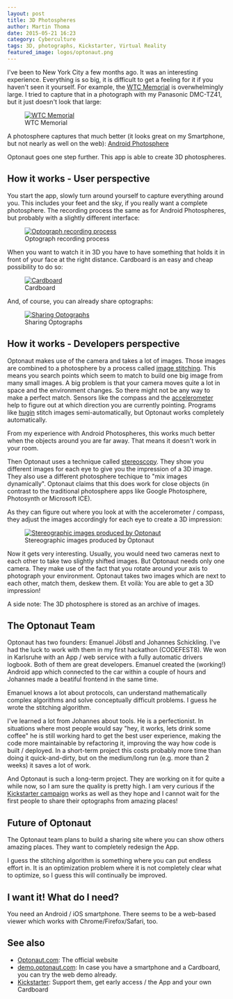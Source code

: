 ```yaml
---
layout: post
title: 3D Photospheres
author: Martin Thoma
date: 2015-05-21 16:23
category: Cyberculture
tags: 3D, photographs, Kickstarter, Virtual Reality
featured_image: logos/optonaut.png
---
```

I've been to New York City a few months ago. It was an interesting experience.
Everything is so big, it is difficult to get a feeling for it if you haven't
seen it yourself. For example, the [WTC Memorial](https://en.wikipedia.org/wiki/National_September_11_Memorial_%26_Museum) is overwhelmingly large. I tried
to capture that in a photograph with my Panasonic DMC-TZ41, but it just doesn't
look that large:

<figure class="aligncenter">
            <a href="../images/2015/05/NYC-Memorial-Pool-1.jpg"><img src="../images/2015/05/NYC-Memorial-Pool-1.jpg" alt="WTC Memorial" style="max-width:500px;" class=""/></a>
            <figcaption class="text-center">WTC Memorial</figcaption>
        </figure>

A photosphere captures that much better (it looks great on my Smartphone, but
not nearly as well on the web): [Android Photosphere](//martin-thoma.com/html5/photosphere-wtc-memorial)

Optonaut goes one step further. This app is able to create 3D photospheres.


## How it works - User perspective

You start the app, slowly turn around yourself to capture everything around
you. This includes your feet and the sky, if you really want a complete
photosphere. The recording process the same as for Android Photospheres, but
probably with a slightly different interface:

<figure class="aligncenter">
            <a href="../images/2015/05/optonaut-recording-process.gif"><img src="../images/2015/05/optonaut-recording-process.gif" alt="Optograph recording process" style="max-width:500px;" class=""/></a>
            <figcaption class="text-center">Optograph recording process</figcaption>
        </figure>

When you want to watch it in 3D you have to have something that holds it in
front of your face at the right distance. Cardboard is an easy and cheap
possibility to do so:

<figure class="aligncenter">
            <a href="../images/2015/05/optonaut-cardboard.jpg"><img src="../images/2015/05/optonaut-cardboard.jpg" alt="Cardboard" style="max-width:500px;" class=""/></a>
            <figcaption class="text-center">Cardboard</figcaption>
        </figure>


And, of course, you can already share optographs:

<figure class="aligncenter">
            <a href="../images/2015/05/sharing-optographs.jpg"><img src="../images/2015/05/sharing-optographs.jpg" alt="Sharing Optographs" style="max-width:500px;" class=""/></a>
            <figcaption class="text-center">Sharing Optographs</figcaption>
        </figure>

## How it works - Developers perspective

Optonaut makes use of the camera and takes a lot of images. Those images are
combined to a photosphere by a process called
[image stitching](https://en.wikipedia.org/wiki/Image_stitching). This means
you search points which seem to match to build one big image from many small
images. A big problem is that your camera moves quite a lot in space and the
environment changes. So there might not be any way to make a perfect match.
Sensors like the compass and the
[accelerometer](https://en.wikipedia.org/wiki/Accelerometer) help to figure out
at which direction you are currently pointing. Programs like
[hugin](http://hugin.sourceforge.net/) stitch images semi-automatically, but
Optonaut works completely automatically.


From my experience with Android Photospheres, this works much better when the
objects around you are far away. That means it doesn't work in your room.

Then Optonaut uses a technique called
[stereoscopy](https://en.wikipedia.org/wiki/Stereoscopy). They show you
different images for each eye to give you the impression of a 3D image. They
also use a different photosphere techique to "mix images dynamically". Optonaut
claims that this does work for close objects (in contrast to the traditional
photosphere apps like Google Photosphere, Photosynth or Microsoft ICE).

As they can figure out where you look at with the accelerometer / compass, they
adjust the images accordingly for each eye to create a 3D impression:

<figure class="aligncenter">
            <a href="../images/2015/05/optograph.gif"><img src="../images/2015/05/optograph.gif" alt="Stereographic images produced by Optonaut" style="max-width:500px;" class=""/></a>
            <figcaption class="text-center">Stereographic images produced by Optonaut</figcaption>
        </figure>

Now it gets very interesting. Usually, you would need two cameras next to each
other to take two slightly shifted images. But Optonaut needs only one camera.
They make use of the fact that you rotate around your axis to photograph your
environment. Optonaut takes two images which are next to each other, match
them, deskew them. Et voilà: You are able to get a 3D impression!

A side note: The 3D photosphere is stored as an archive of images.


## The Optonaut Team

Optonaut has two founders: Emanuel Jöbstl and Johannes Schickling. I've had the
luck to work with them in my first hackathon (CODEFEST8). We won in Karlsruhe
with an App / web service with a fully automatic drivers logbook. Both of them
are great developers. Emanuel created the (working!) Android app which
connected to the car within a couple of hours and Johannes made a beatiful
frontend in the same time.

Emanuel knows a lot about protocols, can understand mathematically complex
algorithms and solve conceptually difficult problems. I guess he wrote the
stitching algorithm.

I've learned a lot from Johannes about tools. He is a perfectionist. In
situations where most people would say "hey, it works, lets drink some coffee"
he is still working hard to get the best user experience, making the code
more maintainable by refactoring it, improving the way how code is built /
deployed. In a short-term project this costs probably more time than doing it
quick-and-dirty, but on the medium/long run (e.g. more than 2 weeks) it saves
a lot of work.

And Optonaut is such a long-term project. They are working on it for quite a
while now, so I am sure the quality is pretty high. I am very curious if the
[Kickstarter campaign](https://www.kickstarter.com/projects/optonaut/optonaut-virtual-reality-photography) works as well as they hope and I cannot wait for the first people to share their
optographs from amazing places!


## Future of Optonaut

The Optonaut team plans to build a sharing site where you can show others
amazing places. They want to completely redesign the App.

I guess the stitching algorithm is something where you can put endless effort
in. It is an optimization problem where it is not completely clear what to
optimize, so I guess this will continually be improved.


## I want it! What do I need?

You need an Android / iOS smartphone. There seems to be a web-based viewer
which works with Chrome/Firefox/Safari, too.


## See also

* [Optonaut.com](http://optonaut.co/): The official website
* [demo.optonaut.com](http://demo.optonaut.co/): In case you have a smartphone and a Cardboard, you can try the web demo already.
* [Kickstarter](https://www.kickstarter.com/projects/optonaut/optonaut-virtual-reality-photography): Support them, get early access / the App and your own Cardboard
